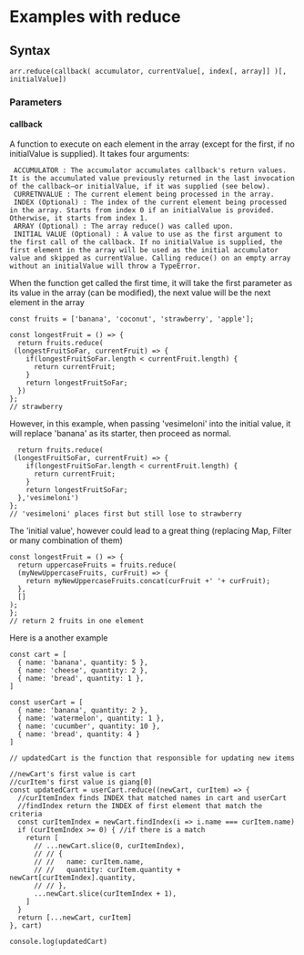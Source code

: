# Examples with reduce
## Syntax
```
arr.reduce(callback( accumulator, currentValue[, index[, array]] )[, initialValue])
```
### Parameters
#### callback
A function to execute on each element in the array (except for the first, if no initialValue is supplied).
It takes four arguments:

```
 ACCUMULATOR : The accumulator accumulates callback's return values. It is the accumulated value previously returned in the last invocation of the callback—or initialValue, if it was supplied (see below).
 CURRETNVALUE : The current element being processed in the array.
 INDEX (Optional) : The index of the current element being processed in the array. Starts from index 0 if an initialValue is provided. Otherwise, it starts from index 1.
 ARRAY (Optional) : The array reduce() was called upon.
 INITIAL VALUE (Optional) : A value to use as the first argument to the first call of the callback. If no initialValue is supplied, the first element in the array will be used as the initial accumulator value and skipped as currentValue. Calling reduce() on an empty array without an initialValue will throw a TypeError.
```


When the function get called the first time, it will take the first parameter as its value in the array (can be modified),
the next value will be the next element in the array

```
const fruits = ['banana', 'coconut', 'strawberry', 'apple'];

const longestFruit = () => {
  return fruits.reduce(
 (longestFruitSoFar, currentFruit) => {
    if(longestFruitSoFar.length < currentFruit.length) {
      return currentFruit;
    }
    return longestFruitSoFar;
  })
};
// strawberry
```
However, in this example, when passing 'vesimeloni' into the initial value, it will replace 'banana' as its starter,
then proceed as normal.

``` const longestFruit = () => {
  return fruits.reduce(
 (longestFruitSoFar, currentFruit) => {
    if(longestFruitSoFar.length < currentFruit.length) {
      return currentFruit;
    }
    return longestFruitSoFar;
  },'vesimeloni')
};
// 'vesimeloni' places first but still lose to strawberry
```
The 'initial value', however could lead to a great thing (replacing Map, Filter or many combination of them)
```
const longestFruit = () => {
  return uppercaseFruits = fruits.reduce(
  (myNewUppercaseFruits, curFruit) => {
    return myNewUppercaseFruits.concat(curFruit +' '+ curFruit);
  },
  []
);
};
// return 2 fruits in one element
```

Here is a another example

```
const cart = [
  { name: 'banana', quantity: 5 },
  { name: 'cheese', quantity: 2 },
  { name: 'bread', quantity: 1 },
]

const userCart = [
  { name: 'banana', quantity: 2 },
  { name: 'watermelon', quantity: 1 },
  { name: 'cucumber', quantity: 10 },
  { name: 'bread', quantity: 4 }
]

// updatedCart is the function that responsible for updating new items

//newCart's first value is cart
//curItem's first value is giang[0]
const updatedCart = userCart.reduce((newCart, curItem) => {
  //curItemIndex finds INDEX that matched names in cart and userCart
  //findIndex return the INDEX of first element that match the criteria
  const curItemIndex = newCart.findIndex(i => i.name === curItem.name)
  if (curItemIndex >= 0) { //if there is a match
    return [
      // ...newCart.slice(0, curItemIndex),
      // // {
      // //   name: curItem.name,
      // //   quantity: curItem.quantity + newCart[curItemIndex].quantity,
      // // },
      ...newCart.slice(curItemIndex + 1),
    ]
  }
  return [...newCart, curItem]
}, cart)

console.log(updatedCart)
```



